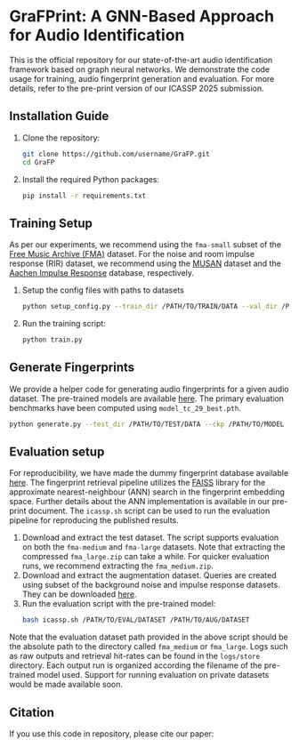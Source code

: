 # GraFPrint: A GNN-Based Approach for Audio Identification

This is the official repository for our state-of-the-art audio identification framework based on graph neural networks. We demonstrate the code usage for training, audio fingerprint generation and evaluation. For more details, refer to the pre-print version of our ICASSP 2025 submission.

## Installation Guide

1. Clone the repository:
    ```bash
    git clone https://github.com/username/GraFP.git
    cd GraFP
    ```
2. Install the required Python packages:
    ```bash
    pip install -r requirements.txt
    ```


## Training Setup

As per our experiments, we recommend using the `fma-small` subset of the [Free Music Archive (FMA)](https://github.com/mdeff/fma) dataset. For the noise and room impulse response (RIR) dataset, we recommend using the [MUSAN](https://www.openslr.org/17/) dataset and the [Aachen Impulse Response](https://www.iks.rwth-aachen.de/en/research/tools-downloads/databases/aachen-impulse-response-database/) database, respectively.

1. Setup the config files with paths to datasets
    ```bash
    python setup_config.py --train_dir /PATH/TO/TRAIN/DATA --val_dir /PATH/TO/VALIDATION/DATA --noise_dir /PATH/TO/NOISE/DATA --ir_dir /PATH/TO/IR/DATA
    ```
2. Run the training script:
    ```bash
    python train.py 
    ```

## Generate Fingerprints

We provide a helper code for generating audio fingerprints for a given audio dataset. The pre-trained models are available [here](https://huggingface.co/chymaera96/grafp_db/resolve/main/checkpoint.zip). The primary evaluation benchmarks have been computed using `model_tc_29_best.pth`.

```bash
python generate.py --test_dir /PATH/TO/TEST/DATA --ckp /PATH/TO/MODEL
```

## Evaluation setup

For reproducibility, we have made the dummy fingerprint database available [here](https://huggingface.co/chymaera96/grafp_db/resolve/main/databases.zip). The fingerprint retrieval pipeline utilizes the [FAISS](https://github.com/facebookresearch/faiss) library for the approximate nearest-neighbour (ANN) search in the fingerprint embedding space. Further details about the ANN implementation is available in our pre-print document. The `icassp.sh` script can be used to run the evaluation pipeline for reproducing the published results. 

1. Download and extract the test dataset. The script supports evaluation on both the `fma-medium` and `fma-large` datasets. Note that extracting the compressed `fma_large.zip` can take a while. For quicker evaluation runs, we recommend extracting the `fma_medium.zip`.
2. Download and extract the augmentation dataset. Queries are created using subset of the background noise and impulse response datasets. They can be downloaded [here](https://huggingface.co/chymaera96/grafp_db/resolve/main/aug.zip).
2. Run the evaluation script with the pre-trained model:
    ```bash
    bash icassp.sh /PATH/TO/EVAL/DATASET /PATH/TO/AUG/DATASET
    ```
Note that the evaluation dataset path provided in the above script should be the absolute path to the directory called `fma_medium` or `fma_large`. Logs such as raw outputs and retrieval hit-rates can be found in the `logs/store` directory. Each output run is organized according the filename of the pre-trained model used. Support for running evaluation on private datasets would be made available soon. 

## Citation

If you use this code in repository, please cite our paper:
